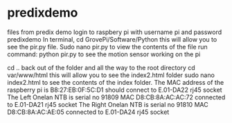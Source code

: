 # predixdemo
files from predix demo
login to raspbery pi with username pi and password predixdemo
In terminal, cd GrovePi/Software/Python
this will allow you to see the pir.py file. Sudo nano pir.py to view the contents of the file
run command: python pir.py to see the motion sensor working on the pi

cd .. back out of the folder and all the way to the root directory
cd var/www/html 
this will allow you to see the index2.html folder
sudo nano index2.html to see the contents of the index folder.
The MAC address of the raspberry pi is B8:27:EB:0F:5C:D1 should connect to E.01-DA22 rj45 socket
The Left Onelan NTB is serial no 91809 MAC D8:CB:8A:AC:AC:72 connected to E.01-DA21 rj45 socket
The Right Onelan NTB is serial no 91810 MAC D8:CB:8A:AC:AE:05 connected to E.01-DA24 rj45 socket

